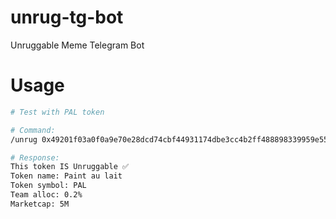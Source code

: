 # unrug-tg-bot

Unruggable Meme Telegram Bot

# Usage

```bash
# Test with PAL token

# Command:
/unrug 0x49201f03a0f0a9e70e28dcd74cbf44931174dbe3cc4b2ff488898339959e559

# Response:
This token IS Unruggable ✅
Token name: Paint au lait
Token symbol: PAL
Team alloc: 0.2%
Marketcap: 5M
```
